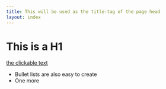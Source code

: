 ```yaml
---
title: This will be used as the title-tag of the page head
layout: index
---
```


# This is a H1

[the clickable text](http://xlson.com/)

* Bullet lists are also easy to create
* One more
